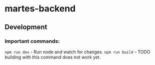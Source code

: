# martes-backend

## Development

### Important commands:

`npm run dev` - Run node and watch for changes.
`npm run build` - TODO building with this command does not work yet.